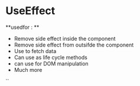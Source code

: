 
# UseEffect

**usedfor  : **

- Remove side effect inside the component
- Remove side effect from outsifde the component
- Use to fetch data 
- Can use as life cycle methods
- can use for DOM manipulation
- Much more

``